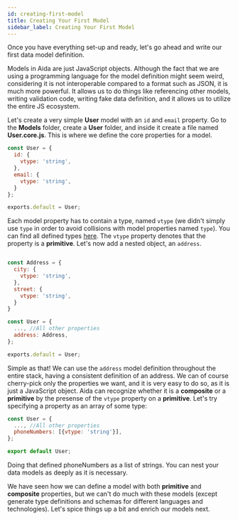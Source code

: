 ```yaml
---
id: creating-first-model
title: Creating Your First Model
sidebar_label: Creating Your First Model
---
```


Once you have everything set-up and ready, let's go ahead and write our first data model definition.

Models in Aida are just JavaScript objects. Although the fact that we are using a programming language for the model definition might seem weird, considering it is not interoperable compared to a format such as JSON, it is much more powerful. It allows us to do things like referencing other models, writing validation code, writing fake data definition, and it allows us to utilize the entire JS ecosystem.

Let's create a very simple **User** model with an `id` and `email` property. Go to the **Models** folder, create a **User** folder, and inside it create a file named **User.core.js**. This is where we define the core properties for a model. 

```javascript
const User = {
  id: {
    vtype: 'string',
  },
  email: {
    vtype: 'string',
  }
};

exports.default = User;
```

Each model property has to contain a type, named `vtype` (we didn't simply use `type` in order to avoid collisions with model properties named `type`). You can find all defined types [here](reference/defined-types.md). The `vtype` property denotes that the property is a **primitive**. Let's now add a nested object, an `address`.


```javascript

const Address = {
  city: {
    vtype: 'string',
  },
  street: {
    vtype: 'string',
  }
}

const User = {
  ..., //All other properties
  address: Address,
};

exports.default = User;
```

Simple as that! We can use the `address` model definition throughout the entire stack, having a consistent definition of an address. We can of course cherry-pick only the properties we want, and it is very easy to do so, as it is just a JavaScript object. Aida can recognize whether it is a **composite** or a **primitive** by the presense of the `vtype` property on a **primitive**. Let's try specifying a property as an array of some type:

```javascript
const User = {
  ..., //All other properties
  phoneNumbers: [{vtype: 'string'}],
};

export default User;
```

Doing that defined phoneNumbers as a list of strings. You can nest your data models as deeply as it is necessary.

We have seen how we can define a model with both **primitive** and **composite** properties, but we can't do much with these models (except generate type definitions and schemas for different languages and technologies). Let's spice things up a bit and enrich our models next.